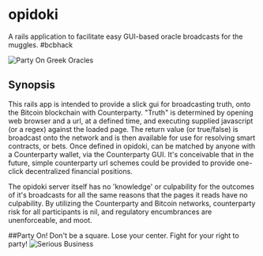  opidoki
=================
A rails application to facilitate easy GUI-based oracle broadcasts for the 
muggles. #bcbhack

![Party On Greek Oracles](http://coloringcrew.estaticos.net/coloring-book/painted/201150/greek-oracle-cultures-greece-painted-by-winborn-79191.jpg)

## Synopsis
This rails app is intended to provide a slick gui for broadcasting truth, onto 
the Bitcoin blockchain with Counterparty. "Truth" is determined by opening web 
browser and a url, at a defined time, and executing supplied javascript (or a 
regex) against the loaded page. The return value (or true/false) is broadcast 
onto the network and is then available for use for resolving smart contracts, 
or bets. Once defined in opidoki, can be matched by anyone with a Counterparty 
wallet, via the Counterparty GUI. It's conceivable that in the future, simple 
counterparty url schemes could be provided to provide one-click decentralized 
financial positions.

The opidoki server itself has no 'knowledge' or culpability for the outcomes of 
it's broadcasts for all the same reasons that the pages it reads have no 
culpability. By utilizing the Counterparty and Bitcoin networks, counterparty 
risk for all participants is nil, and regulatory encumbrances are unenforceable, 
and moot.

##Party On!
Don't be a square. Lose your center. Fight for your right to party!
![Serious Business](http://i.guim.co.uk/static/w-620/h--/q-95/sys-images/Travel/Pix/gallery/2010/10/7/1286466756423/DAZED--CONFUSED--006.jpg)
